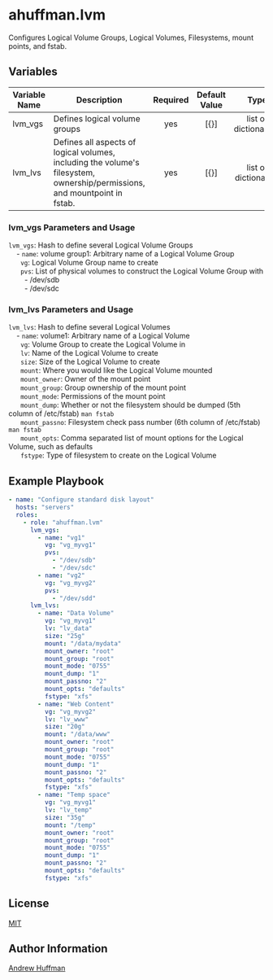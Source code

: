 # ahuffman.lvm
Configures Logical Volume Groups, Logical Volumes, Filesystems, mount points, and fstab.

## Variables
|Variable Name|Description|Required|Default Value|Type|
|---|---|:---:|:---:|:---:|
|lvm_vgs|Defines logical volume groups|yes|[{}]|list of dictionaries.|
|lvm_lvs|Defines all aspects of logical volumes, including the volume's filesystem, ownership/permissions, and mountpoint in fstab.| yes|[{}]|list of dictionaries|

### lvm_vgs Parameters and Usage
`lvm_vgs`: Hash to define several Logical Volume Groups  
&nbsp;&nbsp;&nbsp;&nbsp;- `name`: volume group1: Arbitrary name of a Logical Volume Group  
&nbsp;&nbsp;&nbsp;&nbsp;&nbsp;&nbsp;`vg`: Logical Volume Group name to create  
&nbsp;&nbsp;&nbsp;&nbsp;&nbsp;&nbsp;`pvs`: List of physical volumes to construct the Logical Volume Group with  
&nbsp;&nbsp;&nbsp;&nbsp;&nbsp;&nbsp;&nbsp;&nbsp;- /dev/sdb  
&nbsp;&nbsp;&nbsp;&nbsp;&nbsp;&nbsp;&nbsp;&nbsp;- /dev/sdc  

### lvm_lvs Parameters and Usage
`lvm_lvs`: Hash to define several Logical Volumes   
&nbsp;&nbsp;&nbsp;&nbsp;- `name`: volume1: Arbitrary name of a Logical Volume   
&nbsp;&nbsp;&nbsp;&nbsp;&nbsp;&nbsp;`vg`: Volume Group to create the Logical Volume in   
&nbsp;&nbsp;&nbsp;&nbsp;&nbsp;&nbsp;`lv`: Name of the Logical Volume to create   
&nbsp;&nbsp;&nbsp;&nbsp;&nbsp;&nbsp;`size`: Size of the Logical Volume to create   
&nbsp;&nbsp;&nbsp;&nbsp;&nbsp;&nbsp;`mount`: Where you would like the Logical Volume mounted   
&nbsp;&nbsp;&nbsp;&nbsp;&nbsp;&nbsp;`mount_owner`: Owner of the mount point  
&nbsp;&nbsp;&nbsp;&nbsp;&nbsp;&nbsp;`mount_group`: Group ownership of the mount point  
&nbsp;&nbsp;&nbsp;&nbsp;&nbsp;&nbsp;`mount_mode`: Permissions of the mount point  
&nbsp;&nbsp;&nbsp;&nbsp;&nbsp;&nbsp;`mount_dump`: Whether or not the filesystem should be dumped (5th column of /etc/fstab) `man fstab`  
&nbsp;&nbsp;&nbsp;&nbsp;&nbsp;&nbsp;`mount_passno`: Filesystem check pass number (6th column of /etc/fstab) `man fstab`  
&nbsp;&nbsp;&nbsp;&nbsp;&nbsp;&nbsp;`mount_opts`: Comma separated list of mount options for the Logical Volume, such as defaults   
&nbsp;&nbsp;&nbsp;&nbsp;&nbsp;&nbsp;`fstype`: Type of filesystem to create on the Logical Volume   


## Example Playbook
```yaml
- name: "Configure standard disk layout"
  hosts: "servers"
  roles:
    - role: "ahuffman.lvm"
      lvm_vgs:
        - name: "vg1"
          vg: "vg_myvg1"
          pvs:
            - "/dev/sdb"
            - "/dev/sdc"
        - name: "vg2"
          vg: "vg_myvg2"
          pvs:
            - "/dev/sdd"
      lvm_lvs:
        - name: "Data Volume"
          vg: "vg_myvg1"
          lv: "lv_data"
          size: "25g"
          mount: "/data/mydata"
          mount_owner: "root"
          mount_group: "root"
          mount_mode: "0755"
          mount_dump: "1"
          mount_passno: "2"
          mount_opts: "defaults"
          fstype: "xfs"
        - name: "Web Content"
          vg: "vg_myvg2"
          lv: "lv_www"
          size: "20g"
          mount: "/data/www"
          mount_owner: "root"
          mount_group: "root"
          mount_mode: "0755"
          mount_dump: "1"
          mount_passno: "2"
          mount_opts: "defaults"
          fstype: "xfs"
        - name: "Temp space"
          vg: "vg_myvg1"
          lv: "lv_temp"
          size: "35g"
          mount: "/temp"
          mount_owner: "root"
          mount_group: "root"
          mount_mode: "0755"
          mount_dump: "1"
          mount_passno: "2"
          mount_opts: "defaults"
          fstype: "xfs"
```

## License
[MIT](LICENSE)

## Author Information
[Andrew Huffman](https://github.com/ahuffman)
